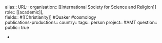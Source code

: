 alias::
URL::
organisation:: [[International Society for Science and Religion]] 
role:: [[academic]],  
fields:: #[[Christianity]] #Quaker #cosmology  
publications-productions:: 
country::
tags:: person
project:: #AMT 
question::
public:: true

-